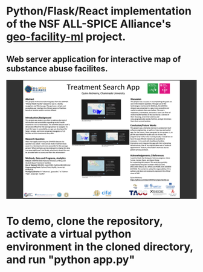 # Python/Flask/React implementation of the NSF ALL-SPICE Alliance's [geo-facility-ml](https://github.com/NSF-ALL-SPICE-Alliance/geo-facility-ml) project.
## Web server application for interactive map of substance abuse facilites.

![poster](naliko_poster_image.png)

# To demo, clone the repository, activate a virtual python environment in the cloned directory, and run "python app.py"
